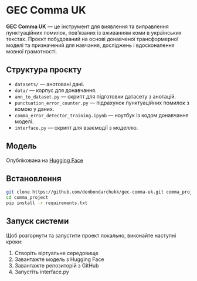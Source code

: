 # GEC Comma UK

**GEC Comma UK** — це інструмент для виявлення та виправлення пунктуаційних помилок, пов’язаних із вживанням коми в українських текстах. Проєкт побудований на основі донавченої трансформерної моделі та призначений для навчання, досліджень і вдосконалення мовної грамотності.

## Структура проєкту

- `datasets/` — анотовані дані.
- `data/` — корпус для донавчання.
- `ann_to_dataset.py` — скрипт для підготовки датасету з анотацій.
- `punctuation_error_counter.py` — підрахунок пунктуаційних помилок з комою у даних.
- `comma_error_detector_training.ipynb` — ноутбук із кодом донавчання моделі.
- `interface.py` — скрипт для взаємодії з моделлю.

## Модель

Опублікована на [Hugging Face](https://huggingface.co/denbondarchukk/gec-comma-uk)

## Встановлення

```bash
git clone https://github.com/denbondarchukk/gec-comma-uk.git comma_project
cd comma_project
pip install -r requirements.txt
```

## Запуск системи
Щоб розгорнути та запустити проект локально, виконайте наступні кроки:
1. Створіть віртуальне середовище
2. Завантажте модель з Hugging Face
3. Завантажте репозиторій з GitHub
4. Запустіть interface.py